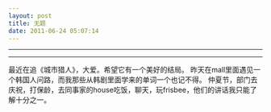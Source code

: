 ```yaml
---
layout: post
title: 无题
date: 2011-06-24 05:07:14
---
```


<meta http-equiv='Content-Type' content='text/html; charset=utf-8' />

---

---

最近在追《城市猎人》，大爱。希望它有一个美好的结局。
昨天在mall里面遇见一个韩国人问路，而我那些从韩剧里面学来的单词一个也记不得。
仲夏节，部门去庆祝，打保龄，去同事家的house吃饭，聊天，玩frisbee，他们的讲话我只能了解十分之一。


